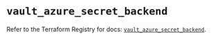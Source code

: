 # `vault_azure_secret_backend`

Refer to the Terraform Registry for docs: [`vault_azure_secret_backend`](https://registry.terraform.io/providers/hashicorp/vault/3.24.0/docs/resources/azure_secret_backend).
